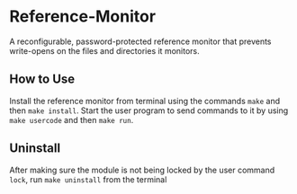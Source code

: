 # Reference-Monitor
A reconfigurable, password-protected reference monitor that prevents write-opens on the files and directories it monitors.

## How to Use
Install the reference monitor from terminal using the commands `make` and then `make install`.
Start the user program to send commands to it by using `make usercode` and then `make run`.

## Uninstall
After making sure the module is not being locked by the user command `lock`, run `make uninstall` from the terminal
